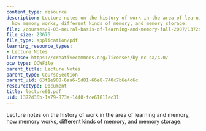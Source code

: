 ```yaml
---
content_type: resource
description: Lecture notes on the history of work in the area of learning and memory,
  how memory works, different kinds of memory, and memory storage.
file: /courses/9-03-neural-basis-of-learning-and-memory-fall-2007/1372d36b1a79873a1440fce61811ec31_lecture01.pdf
file_size: 23675
file_type: application/pdf
learning_resource_types:
- Lecture Notes
license: https://creativecommons.org/licenses/by-nc-sa/4.0/
ocw_type: OCWFile
parent_title: Lecture Notes
parent_type: CourseSection
parent_uid: 63f1e908-6aa6-5d81-66e8-740c7b6e4d6c
resourcetype: Document
title: lecture01.pdf
uid: 1372d36b-1a79-873a-1440-fce61811ec31
---
```

Lecture notes on the history of work in the area of learning and memory, how memory works, different kinds of memory, and memory storage.